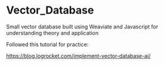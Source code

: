 # Vector_Database
Small vector database built using Weaviate and Javascript for understanding theory and application

Followed this tutorial for practice:

https://blog.logrocket.com/implement-vector-database-ai/

